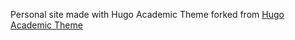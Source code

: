 Personal site made with Hugo Academic Theme forked from [Hugo Academic Theme](https://github.com/wowchemy/starter-hugo-academic)

